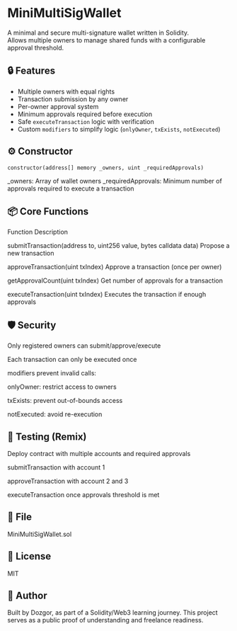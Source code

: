 # MiniMultiSigWallet

A minimal and secure multi-signature wallet written in Solidity.  
Allows multiple owners to manage shared funds with a configurable approval threshold.

## 🔒 Features

- Multiple owners with equal rights
- Transaction submission by any owner
- Per-owner approval system
- Minimum approvals required before execution
- Safe `executeTransaction` logic with verification
- Custom `modifiers` to simplify logic (`onlyOwner`, `txExists`, `notExecuted`)

## ⚙️ Constructor

```solidity
constructor(address[] memory _owners, uint _requiredApprovals)
```
_owners: Array of wallet owners
_requiredApprovals: Minimum number of approvals required to execute a transaction

## 📦 Core Functions

Function	Description

submitTransaction(address to, uint256 value, bytes calldata data)	Propose a new transaction

approveTransaction(uint txIndex)	Approve a transaction (once per owner)

getApprovalCount(uint txIndex)	Get number of approvals for a transaction

executeTransaction(uint txIndex)	Executes the transaction if enough approvals

## 🛡️ Security

Only registered owners can submit/approve/execute

Each transaction can only be executed once

modifiers prevent invalid calls:

onlyOwner: restrict access to owners

txExists: prevent out-of-bounds access

notExecuted: avoid re-execution

## 🧪 Testing (Remix)

Deploy contract with multiple accounts and required approvals

submitTransaction with account 1

approveTransaction with account 2 and 3

executeTransaction once approvals threshold is met

## 📁 File

MiniMultiSigWallet.sol

## 📜 License

MIT

## 🧠 Author

Built by Dozgor, as part of a Solidity/Web3 learning journey.
This project serves as a public proof of understanding and freelance readiness.
